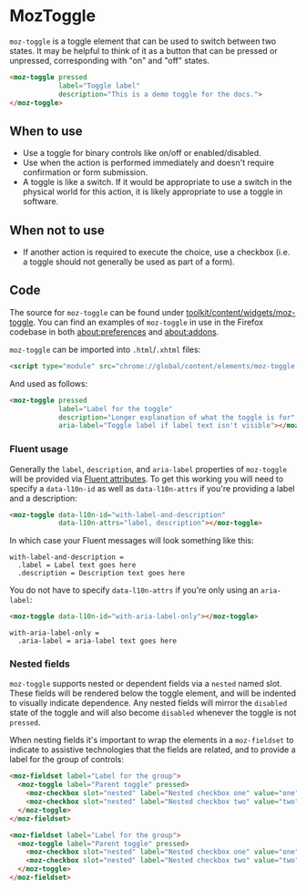 # MozToggle

`moz-toggle` is a toggle element that can be used to switch between two states.
It may be helpful to think of it as a button that can be pressed or unpressed,
corresponding with "on" and "off" states.

```html story
<moz-toggle pressed
            label="Toggle label"
            description="This is a demo toggle for the docs.">
</moz-toggle>
```

## When to use

* Use a toggle for binary controls like on/off or enabled/disabled.
* Use when the action is performed immediately and doesn't require confirmation
  or form submission.
* A toggle is like a switch. If it would be appropriate to use a switch in the
  physical world for this action, it is likely appropriate to use a toggle in
  software.

## When not to use

* If another action is required to execute the choice, use a checkbox (i.e. a
  toggle should not generally be used as part of a form).

## Code

The source for `moz-toggle` can be found under
[toolkit/content/widgets/moz-toggle](https://searchfox.org/mozilla-central/source/toolkit/content/widgets/moz-toggle/moz-toggle.mjs).
You can find an examples of `moz-toggle` in use in the Firefox codebase in both
[about:preferences](https://searchfox.org/mozilla-central/source/browser/components/preferences/privacy.inc.xhtml#696)
and [about:addons](https://searchfox.org/mozilla-central/source/toolkit/mozapps/extensions/content/aboutaddons.html#182).

`moz-toggle` can be imported into `.html`/`.xhtml` files:

```html
<script type="module" src="chrome://global/content/elements/moz-toggle.mjs"></script>
```

And used as follows:

```html
<moz-toggle pressed
            label="Label for the toggle"
            description="Longer explanation of what the toggle is for"
            aria-label="Toggle label if label text isn't visible"></moz-toggle>
```

### Fluent usage

Generally the `label`, `description`, and `aria-label` properties of
`moz-toggle` will be provided via [Fluent attributes](https://mozilla-l10n.github.io/localizer-documentation/tools/fluent/basic_syntax.html#attributes).
To get this working you will need to specify a `data-l10n-id` as well as
`data-l10n-attrs` if you're providing a label and a description:

```html
<moz-toggle data-l10n-id="with-label-and-description"
            data-l10n-attrs="label, description"></moz-toggle>
```

In which case your Fluent messages will look something like this:

```
with-label-and-description =
  .label = Label text goes here
  .description = Description text goes here
```

You do not have to specify `data-l10n-attrs` if you're only using an `aria-label`:

```html
<moz-toggle data-l10n-id="with-aria-label-only"></moz-toggle>
```

```
with-aria-label-only =
  .aria-label = aria-label text goes here
```

### Nested fields

`moz-toggle` supports nested or dependent fields via a `nested` named slot.
These fields will be rendered below the toggle element, and will be indented to
visually indicate dependence. Any nested fields will mirror the `disabled` state
of the toggle and will also become `disabled` whenever the toggle is not `pressed`.

When nesting fields it's important to wrap the elements in a `moz-fieldset` to
indicate to assistive technologies that the fields are related, and to provide a
label for the group of controls:

```html
<moz-fieldset label="Label for the group">
  <moz-toggle label="Parent toggle" pressed>
    <moz-checkbox slot="nested" label="Nested checkbox one" value="one"></moz-checkbox>
    <moz-checkbox slot="nested" label="Nested checkbox two" value="two" checked></moz-checkbox>
  </moz-toggle>
</moz-fieldset>
```

```html story
<moz-fieldset label="Label for the group">
  <moz-toggle label="Parent toggle" pressed>
    <moz-checkbox slot="nested" label="Nested checkbox one" value="one"></moz-checkbox>
    <moz-checkbox slot="nested" label="Nested checkbox two" value="two" checked></moz-checkbox>
  </moz-toggle>
</moz-fieldset>
```
